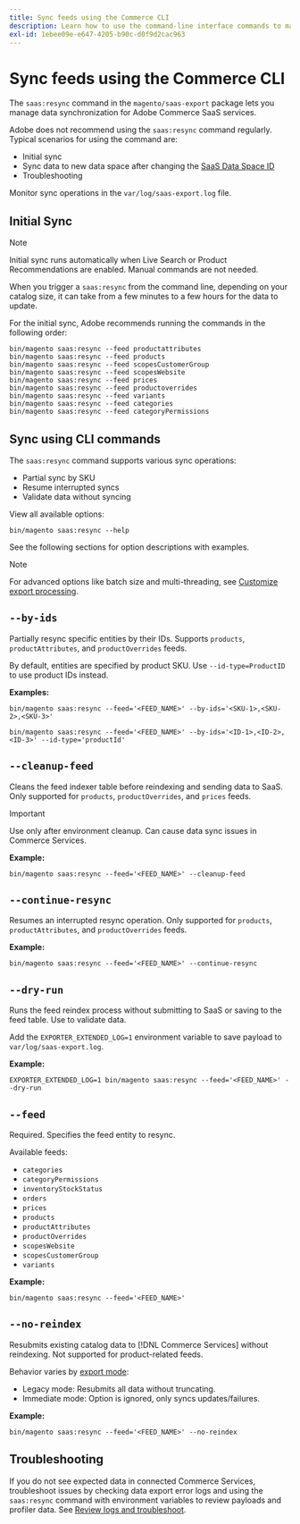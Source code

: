 ```yaml
---
title: Sync feeds using the Commerce CLI
description: Learn how to use the command-line interface commands to manage feeds and processes for the [!DNL data export extension] for Adobe Commerce SaaS services.
exl-id: 1ebee09e-e647-4205-b90c-d0f9d2cac963
---
```

# Sync feeds using the Commerce CLI

The `saas:resync` command in the `magento/saas-export` package lets you manage data synchronization for Adobe Commerce SaaS services.

Adobe does not recommend using the `saas:resync` command regularly. Typical scenarios for using the command are:

- Initial sync
- Sync data to new data space after changing the [SaaS Data Space ID](https://experienceleague.adobe.com/en/docs/commerce-admin/config/services/saas)
- Troubleshooting

Monitor sync operations in the `var/log/saas-export.log` file.

## Initial Sync

>[!NOTE]
>Initial sync runs automatically when Live Search or Product Recommendations are enabled. Manual commands are not needed.

When you trigger a `saas:resync` from the command line, depending on your catalog size, it can take from a few minutes to a few hours for the data to update.

For the initial sync, Adobe recommends running the commands in the following order:

```shell
bin/magento saas:resync --feed productattributes
bin/magento saas:resync --feed products
bin/magento saas:resync --feed scopesCustomerGroup
bin/magento saas:resync --feed scopesWebsite
bin/magento saas:resync --feed prices
bin/magento saas:resync --feed productoverrides
bin/magento saas:resync --feed variants
bin/magento saas:resync --feed categories
bin/magento saas:resync --feed categoryPermissions
```

## Sync using CLI commands

The `saas:resync` command supports various sync operations:

- Partial sync by SKU
- Resume interrupted syncs
- Validate data without syncing

View all available options:

```shell
bin/magento saas:resync --help
```

See the following sections for option descriptions with examples.


>[!NOTE]
>For advanced options like batch size and multi-threading, see [Customize export processing](customize-export-processing.md).

## `--by-ids`

Partially resync specific entities by their IDs. Supports `products`, `productAttributes`, and `productOverrides` feeds.

By default, entities are specified by product SKU. Use `--id-type=ProductID` to use product IDs instead.

**Examples:**

```shell
bin/magento saas:resync --feed='<FEED_NAME>' --by-ids='<SKU-1>,<SKU-2>,<SKU-3>'

bin/magento saas:resync --feed='<FEED_NAME>' --by-ids='<ID-1>,<ID-2>,<ID-3>' --id-type='productId'
```

## `--cleanup-feed`

Cleans the feed indexer table before reindexing and sending data to SaaS. Only supported for `products`, `productOverrides`, and `prices` feeds.

>[!IMPORTANT]
>Use only after environment cleanup. Can cause data sync issues in Commerce Services.

**Example:**

```shell
bin/magento saas:resync --feed='<FEED_NAME>' --cleanup-feed
```

## `--continue-resync`

Resumes an interrupted resync operation. Only supported for `products`, `productAttributes`, and `productOverrides` feeds.

**Example:**

```shell
bin/magento saas:resync --feed='<FEED_NAME>' --continue-resync
```

## `--dry-run`

Runs the feed reindex process without submitting to SaaS or saving to the feed table. Use to validate data.

Add the `EXPORTER_EXTENDED_LOG=1` environment variable to save payload to `var/log/saas-export.log`.

**Example:**

```shell
EXPORTER_EXTENDED_LOG=1 bin/magento saas:resync --feed='<FEED_NAME>' --dry-run
```

## `--feed`

Required. Specifies the feed entity to resync.

Available feeds:

- `categories`
- `categoryPermissions`
- `inventoryStockStatus`
- `orders`
- `prices`
- `products`
- `productAttributes`
- `productOverrides`
- `scopesWebsite`
- `scopesCustomerGroup`
- `variants`

**Example:**

```shell
bin/magento saas:resync --feed='<FEED_NAME>'
```

## `--no-reindex`

Resubmits existing catalog data to [!DNL Commerce Services] without reindexing. Not supported for product-related feeds.

Behavior varies by [export mode](data-synchronization.md#synchronization-modes):

- Legacy mode: Resubmits all data without truncating.
- Immediate mode: Option is ignored, only syncs updates/failures.

**Example:**

```shell
bin/magento saas:resync --feed='<FEED_NAME>' --no-reindex
```

## Troubleshooting

If you do not see expected data in connected Commerce Services, troubleshoot issues by checking data export error logs and using the `saas:resync` command with environment variables to review payloads and profiler data. See [Review logs and troubleshoot](troubleshooting-logging.md).
